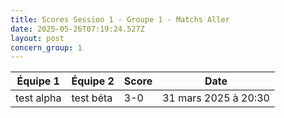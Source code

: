 ```yaml
---
title: Scores Session 1 - Groupe 1 - Matchs Aller
date: 2025-05-26T07:19:24.527Z
layout: post
concern_group: 1
---
```




| Équipe 1 | Équipe 2 | Score | Date |
|----------|----------|-------|------|
| test alpha | test béta | 3-0 | 31 mars 2025 à 20:30 |
